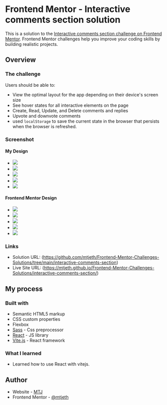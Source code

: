 # Frontend Mentor - Interactive comments section solution

This is a solution to the [Interactive comments section challenge on Frontend Mentor](https://www.frontendmentor.io/challenges/interactive-comments-section-iG1RugEG9). Frontend Mentor challenges help you improve your coding skills by building realistic projects. 

## Overview

### The challenge

Users should be able to:

- View the optimal layout for the app depending on their device's screen size
- See hover states for all interactive elements on the page
- Create, Read, Update, and Delete comments and replies
- Upvote and downvote comments
- used `localStorage` to save the current state in the browser that persists when the browser is refreshed.

### Screenshot

#### My Design

- ![](./my_design/active-states.jpg)
- ![](./my_design/desktop-design.jpg)
- ![](./my_design/desktop-modal.jpg)
- ![](./my_design/mobile-design.jpg)
- ![](./my_design/mobile-modal.jpg)

#### Frontend Mentor Design

- ![](./orginal_design/active-states.jpg)
- ![](./orginal_design/desktop-design.jpg)
- ![](./orginal_design/desktop-modal.jpg)
- ![](./orginal_design/mobile-design.jpg)
- ![](./orginal_design/mobile-modal.jpg)

### Links

- Solution URL: (https://github.com/mtjeth/Frontend-Mentor-Challenges-Solutions/tree/main/interactive-comments-section)
- Live Site URL: (https://mtjeth.github.io/Frontend-Mentor-Challenges-Solutions/interactive-comments-section/)

## My process

### Built with

- Semantic HTML5 markup
- CSS custom properties
- Flexbox
- [Sass](https://sass-lang.com/) - Css preprocessor
- [React](https://react.dev/) - JS library
- [Vite.js](https://vitejs.dev/) - React framework 
 
### What I learned

- Learned how to use React with vitejs.

## Author

- Website - [MTJ](https://www.mtjeth.com)
- Frontend Mentor - [@mtjeth](https://www.frontendmentor.io/profile/mtjeth)
